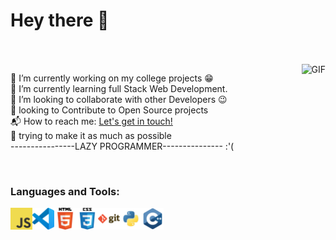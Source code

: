 
<!-- <img align="centre" src="https://media.giphy.com/media/2juvZoQ3oLa4U/giphy.gif" /> -->

<p>
  <h1 align="left"><b>Hey there 🙌 </b></h1>
</p>




<p align="center">
<br>
&nbsp;
<br>


<img align="right" height="300px" alt="GIF" src="https://media.giphy.com/media/qgQUggAC3Pfv687qPC/giphy.gif" />

 🔭 I’m currently working on my college projects :grin: <br>
 🌱 I’m currently learning full Stack Web Development.<br>
 👯 I’m looking to collaborate with other Developers :wink: <br>
 🥅 looking to Contribute to Open Source projects<br>
 📬 How to reach me: [Let's get in touch!][linkedin]<br>
 🧗 trying to make it as much as possible <br>
 ----------------LAZY PROGRAMMER---------------  :'(

<br>

### Languages and Tools: 
<img align="left" height="35" src="https://raw.githubusercontent.com/github/explore/80688e429a7d4ef2fca1e82350fe8e3517d3494d/topics/javascript/javascript.png" alt="javascript">
<img align="left" alt="Visual Studio Code" width="35px" src="https://raw.githubusercontent.com/github/explore/80688e429a7d4ef2fca1e82350fe8e3517d3494d/topics/visual-studio-code/visual-studio-code.png" />
<img align="left" alt="HTML5" width="35px" src="https://raw.githubusercontent.com/github/explore/80688e429a7d4ef2fca1e82350fe8e3517d3494d/topics/html/html.png" />
<img align="left" alt="CSS3" width="35px" src="https://raw.githubusercontent.com/github/explore/80688e429a7d4ef2fca1e82350fe8e3517d3494d/topics/css/css.png" />
<!-- <img align="left" alt="Sass" width="35px" src="https://raw.githubusercontent.com/github/explore/80688e429a7d4ef2fca1e82350fe8e3517d3494d/topics/sass/sass.png" /> -->
<!-- <img align="left" alt="JavaScript" width="35px" src="https://raw.githubusercontent.com/github/explore/80688e429a7d4ef2fca1e82350fe8e3517d3494d/topics/javascript/javascript.png" /> -->
<!-- <img align="left" alt="React" width="26px" src="https://raw.githubusercontent.com/github/explore/80688e429a7d4ef2fca1e82350fe8e3517d3494d/topics/react/react.png" />
<img align="left" alt="Gatsby" width="26px" src="https://raw.githubusercontent.com/github/explore/e94815998e4e0713912fed477a1f346ec04c3da2/topics/gatsby/gatsby.png" />
<img align="left" alt="GraphQL" width="26px" src="https://raw.githubusercontent.com/github/explore/80688e429a7d4ef2fca1e82350fe8e3517d3494d/topics/graphql/graphql.png" />
<img align="left" alt="Node.js" width="26px" src="https://raw.githubusercontent.com/github/explore/80688e429a7d4ef2fca1e82350fe8e3517d3494d/topics/nodejs/nodejs.png" />
<img align="left" alt="Deno" width="26px" src="https://raw.githubusercontent.com/github/explore/361e2821e2dea67711cde99c9c40ed357061cf27/topics/deno/deno.png" />-->
<!-- <img align="left" alt="SQL" width="35px" src="https://raw.githubusercontent.com/github/explore/80688e429a7d4ef2fca1e82350fe8e3517d3494d/topics/sql/sql.png" /> -->
<!-- <img align="left" alt="MySQL" width="35px" src="https://raw.githubusercontent.com/github/explore/80688e429a7d4ef2fca1e82350fe8e3517d3494d/topics/mysql/mysql.png" /> -->
<!--<img align="left" alt="MongoDB" width="26px" src="https://raw.githubusercontent.com/github/explore/80688e429a7d4ef2fca1e82350fe8e3517d3494d/topics/mongodb/mongodb.png" />-->
<img align="left" alt="Git" width="35px" src="https://raw.githubusercontent.com/github/explore/80688e429a7d4ef2fca1e82350fe8e3517d3494d/topics/git/git.png" />
<!-- <img align="left" alt="GitHub" width="35px" src="https://raw.githubusercontent.com/github/explore/78df643247d429f6cc873026c0622819ad797942/topics/github/github.png" /> -->
<!-- <img align="left" alt="HTML5" width="35px" src="https://raw.githubusercontent.com/github/explore/80688e429a7d4ef2fca1e82350fe8e3517d3494d/topics/terminal/terminal.png" /> -->
<img align="left" alt="HTML5" width="35px" src="https://raw.githubusercontent.com/github/explore/80688e429a7d4ef2fca1e82350fe8e3517d3494d/topics/python/python.png" />
<img align="left" alt="HTML5" width="35px" src="https://raw.githubusercontent.com/github/explore/80688e429a7d4ef2fca1e82350fe8e3517d3494d/topics/cpp/cpp.png" />
<!-- <img align="left" alt="HTML5" width="35px" src="https://raw.githubusercontent.com/github/explore/80688e429a7d4ef2fca1e82350fe8e3517d3494d/topics/django/django.png" /> -->
<!-- <img align="left" alt="HTML5" width="35px" src="https://raw.githubusercontent.com/github/explore/80688e429a7d4ef2fca1e82350fe8e3517d3494d/topics/flask/flask.png" /> -->
<!-- <img align="left" alt="HTML5" width="35px" src="https://raw.githubusercontent.com/github/explore/80688e429a7d4ef2fca1e82350fe8e3517d3494d/topics/tailwind/tailwind.png" /> -->
<br>
<br>
<br>
<br>

<!--





<br>


<br>

<div align="center">

</div><img src="https://github.com/punitkmryh/punitkmryh/blob/master/wave.svg" />

<!--[website]: -->

[linkedin]: https://www.linkedin.com/in/dhruv-ranjan-892a8b181
